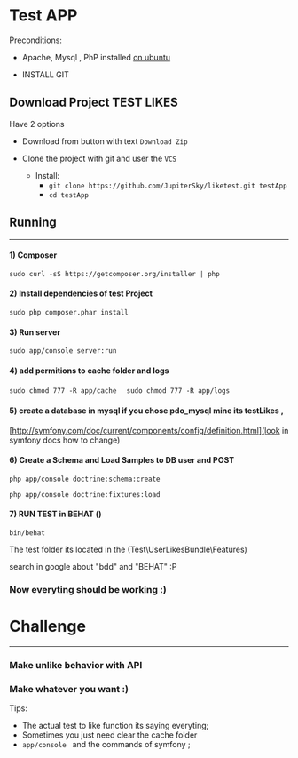 
# Test APP

Preconditions:

* Apache, Mysql , PhP installed [on ubuntu](https://www.digitalocean.com/community/tutorials/como-instalar-a-pilha-linux-apache-mysql-php-lamp-no-ubuntu-14-04-pt)

* INSTALL GIT 

## Download Project TEST LIKES

Have 2 options 
* Download from button with text `Download Zip`

* Clone the project with git and user the `VCS`
    * Install:
        * `git clone https://github.com/JupiterSky/liketest.git testApp`
        * `cd testApp`



## Running
---


#### 1) Composer

`sudo curl -sS https://getcomposer.org/installer | php`

 
#### 2) Install dependencies of test Project
   
`sudo php composer.phar install `
  
  
#### 3) Run server
  
`sudo app/console server:run`  



#### 4) add permitions to cache folder and logs

` sudo chmod 777 -R app/cache   `
` sudo chmod 777 -R app/logs   `



#### 5) create a database in mysql if you chose pdo_mysql mine its testLikes , 
[http://symfony.com/doc/current/components/config/definition.html](look in symfony docs how to change)




#### 6) Create a Schema and Load Samples to DB user and POST


 `php app/console doctrine:schema:create`   

 `php app/console doctrine:fixtures:load`
 
#### 7) RUN TEST in BEHAT ()

`bin/behat`


The test folder its located in the (Test\UserLikesBundle\Features\)


search in google about "bdd" and "BEHAT"  :P




### Now everyting should be working :)








# Challenge 
------

### Make unlike behavior with API

### Make whatever you want :)

Tips:

* The actual test to like function its saying everyting;
* Sometimes you just need clear the cache folder    
* `app/console ` and the commands of symfony ;


 
 
 
 
 
 
 




 
 
 
 






